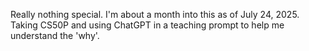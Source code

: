 Really nothing special. I'm about a month into this as of July 24, 2025. Taking CS50P and using ChatGPT in a teaching prompt to help me understand the 'why'.
